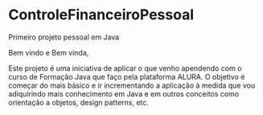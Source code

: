 # ControleFinanceiroPessoal
Primeiro projeto pessoal em Java

Bem vindo e Bem vinda,

Este projeto é uma iniciativa de aplicar o que venho apendendo com o curso de Formação Java que faço pela plataforma ALURA.
O objetivo é começar do mais básico e ir incrementando a aplicação à medida que vou adiquirindo mais conhecimento em Java e em outros conceitos como orientação a objetos, design patterns, etc.
